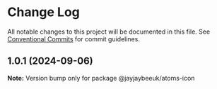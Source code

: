# Change Log

All notable changes to this project will be documented in this file.
See [Conventional Commits](https://conventionalcommits.org) for commit guidelines.

## 1.0.1 (2024-09-06)

**Note:** Version bump only for package @jayjaybeeuk/atoms-icon
